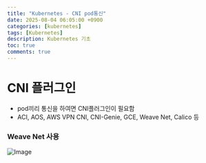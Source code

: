 ```yaml
---
title: "Kubernetes - CNI pod통신"
date: 2025-08-04 06:05:00 +0900
categories: [kubernetes]
tags: [Kubernetes]
description: Kubernetes 기초
toc: true
comments: true
---
```


# CNI 플러그인

- pod끼리 통신을 하여면 CNI플러그인이 필요함
- ACI, AOS, AWS VPN CNI, CNI-Genie, GCE, Weave Net, Calico 등
### Weave Net 사용

![Image](https://prod-files-secure.s3.us-west-2.amazonaws.com/e6db513d-ec54-40ff-aa74-2487b0bcfe15/2ae01027-be35-4a98-812b-4fe47306e572/Untitled.png?X-Amz-Algorithm=AWS4-HMAC-SHA256&X-Amz-Content-Sha256=UNSIGNED-PAYLOAD&X-Amz-Credential=ASIAZI2LB466VLX75ZDU%2F20250805%2Fus-west-2%2Fs3%2Faws4_request&X-Amz-Date=20250805T061134Z&X-Amz-Expires=3600&X-Amz-Security-Token=IQoJb3JpZ2luX2VjEB4aCXVzLXdlc3QtMiJGMEQCIGlBG%2FuVodpQS23aLfL%2BYXek3f8hnt7TP0SQGDxqiI6uAiBZIPdCOekgW1gG3quKPmFrGOW%2Fujs8HSY%2BfhNpn0RYPir%2FAwhXEAAaDDYzNzQyMzE4MzgwNSIMhqmTYgHkCo0aJ6AkKtwDpv1ag29YnoQzQDaOxIrFAww8OvHn8Y3L%2Fof6HbWXfTExYYweU2MX42cEu4suD1nFOigh0S%2BH9HVPj6ijqs13za4lrnQurmkYq1HJt6Wx07X6QqK0639wR9LxUUPR10AkuzlHCdsVcKiMtkPOjHixRpaXYgDPMaC96MBtVPy3q7yjtuChkE%2BSub8xJBuSljKqB3q8U%2FiymJ59HmJU8tPcf9J5IVXr8LCiONNjaoZXyHPjGuzje99TXX5ElgbsrBrX5w5xH1fLDZsSJ7lke8yU2b25kND6gDJgVxiP8F%2ByEYIhOQlG2EqFYcskuJiTVBvrEkaPNaG%2FD%2Bk8TUAe16sSUeXlYy3rMPTUgLvjhKuDfWt06KV4g9kN2%2FKwfe0wou3131U5GikiDtKs6DgL1PSyHuRbc5GYepxBqVjM7PoZPWmsQlUduKsyzG443uL5zzsV087ze81WKE8aDPRemg65GSjlCgImyutPetOhRh7jknSl3m6YX%2FDaI51qxTgdFg4swDciE5kzDYNRKvXwg%2B9xxfgJLjZxQGcjC5giSw%2FsKw%2B7v6ZdnewlsF0LzscFJ7U%2Bi%2FgKEV8tKMA5lbX914cvK6Bp2%2FDajPxMmZNVE95cYUzSf5NJQlWfcqDpztswtLPGxAY6pgHNp5fBPDyVliBMPO8h9ZwFFghYp3ZCfoeU9S%2FZsWlIKdsmrco7kXaL34JjeOC9dzHLNJqNtrIhBVhBkZ8q8fDo1vxX9%2F19n2wI7zI6hESoxUvH%2BExGO27sDD%2Bik5uFUSOq0T7ii7Lo36OdfUQuTfzv0gOxaV3TDl1Ags90neBTkdaQCLY8YCUM7pfLpxHBSxt6cDfYr4azM0t0aF7Nw3EN1Twwwj5Y&X-Amz-Signature=897795b003b5adc79715e8c7bd5ab503b6cffab7237bcc261d787e59b177af56&X-Amz-SignedHeaders=host&x-amz-checksum-mode=ENABLED&x-id=GetObject)


